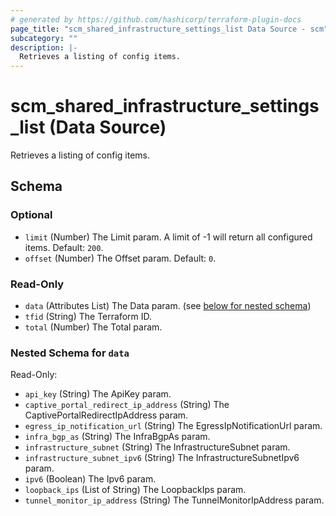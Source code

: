 ```yaml
---
# generated by https://github.com/hashicorp/terraform-plugin-docs
page_title: "scm_shared_infrastructure_settings_list Data Source - scm"
subcategory: ""
description: |-
  Retrieves a listing of config items.
---
```


# scm_shared_infrastructure_settings_list (Data Source)

Retrieves a listing of config items.



<!-- schema generated by tfplugindocs -->
## Schema

### Optional

- `limit` (Number) The Limit param. A limit of -1 will return all configured items. Default: `200`.
- `offset` (Number) The Offset param. Default: `0`.

### Read-Only

- `data` (Attributes List) The Data param. (see [below for nested schema](#nestedatt--data))
- `tfid` (String) The Terraform ID.
- `total` (Number) The Total param.

<a id="nestedatt--data"></a>
### Nested Schema for `data`

Read-Only:

- `api_key` (String) The ApiKey param.
- `captive_portal_redirect_ip_address` (String) The CaptivePortalRedirectIpAddress param.
- `egress_ip_notification_url` (String) The EgressIpNotificationUrl param.
- `infra_bgp_as` (String) The InfraBgpAs param.
- `infrastructure_subnet` (String) The InfrastructureSubnet param.
- `infrastructure_subnet_ipv6` (String) The InfrastructureSubnetIpv6 param.
- `ipv6` (Boolean) The Ipv6 param.
- `loopback_ips` (List of String) The LoopbackIps param.
- `tunnel_monitor_ip_address` (String) The TunnelMonitorIpAddress param.
